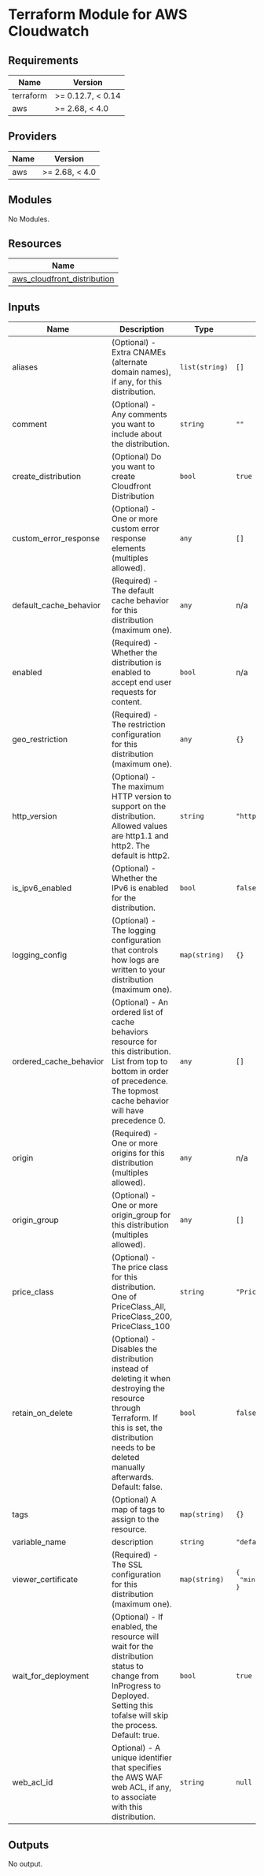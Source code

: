 # Terraform Module for AWS Cloudwatch
<!-- BEGINNING OF PRE-COMMIT-TERRAFORM DOCS HOOK -->
## Requirements

| Name | Version |
|------|---------|
| terraform | >= 0.12.7, < 0.14 |
| aws | >= 2.68, < 4.0 |

## Providers

| Name | Version |
|------|---------|
| aws | >= 2.68, < 4.0 |

## Modules

No Modules.

## Resources

| Name |
|------|
| [aws_cloudfront_distribution](https://registry.terraform.io/providers/hashicorp/aws/4.0/docs/resources/cloudfront_distribution) |

## Inputs

| Name | Description | Type | Default | Required |
|------|-------------|------|---------|:--------:|
| aliases | (Optional) - Extra CNAMEs (alternate domain names), if any, for this distribution. | `list(string)` | `[]` | no |
| comment | (Optional) - Any comments you want to include about the distribution. | `string` | `""` | no |
| create\_distribution | (Optional) Do you want to create Cloudfront Distribution | `bool` | `true` | no |
| custom\_error\_response | (Optional) - One or more custom error response elements (multiples allowed). | `any` | `[]` | no |
| default\_cache\_behavior | (Required) - The default cache behavior for this distribution (maximum one). | `any` | n/a | yes |
| enabled | (Required) - Whether the distribution is enabled to accept end user requests for content. | `bool` | n/a | yes |
| geo\_restriction | (Required) - The restriction configuration for this distribution (maximum one). | `any` | `{}` | no |
| http\_version | (Optional) - The maximum HTTP version to support on the distribution. Allowed values are http1.1 and http2. The default is http2. | `string` | `"http2"` | no |
| is\_ipv6\_enabled | (Optional) - Whether the IPv6 is enabled for the distribution. | `bool` | `false` | no |
| logging\_config | (Optional) - The logging configuration that controls how logs are written to your distribution (maximum one). | `map(string)` | `{}` | no |
| ordered\_cache\_behavior | (Optional) - An ordered list of cache behaviors resource for this distribution. List from top to bottom in order of precedence. The topmost cache behavior will have precedence 0. | `any` | `[]` | no |
| origin | (Required) - One or more origins for this distribution (multiples allowed). | `any` | n/a | yes |
| origin\_group | (Optional) - One or more origin\_group for this distribution (multiples allowed). | `any` | `[]` | no |
| price\_class | (Optional) - The price class for this distribution. One of PriceClass\_All, PriceClass\_200, PriceClass\_100 | `string` | `"PriceClass_100"` | no |
| retain\_on\_delete | (Optional) - Disables the distribution instead of deleting it when destroying the resource through Terraform. If this is set, the distribution needs to be deleted manually afterwards. Default: false. | `bool` | `false` | no |
| tags | (Optional) A map of tags to assign to the resource. | `map(string)` | `{}` | no |
| variable\_name | description | `string` | `"default"` | no |
| viewer\_certificate | (Required) - The SSL configuration for this distribution (maximum one). | `map(string)` | <pre>{<br>  "minimum_protocol_version": "TLSv1.2"<br>}</pre> | no |
| wait\_for\_deployment | (Optional) - If enabled, the resource will wait for the distribution status to change from InProgress to Deployed. Setting this tofalse will skip the process. Default: true. | `bool` | `true` | no |
| web\_acl\_id | Optional) - A unique identifier that specifies the AWS WAF web ACL, if any, to associate with this distribution. | `string` | `null` | no |

## Outputs

No output.
<!-- END OF PRE-COMMIT-TERRAFORM DOCS HOOK -->
